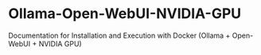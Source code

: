 # Ollama-Open-WebUI-NVIDIA-GPU
Documentation for Installation and Execution with Docker (Ollama + Open-WebUI + NVIDIA GPU)
